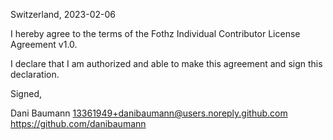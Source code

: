 Switzerland, 2023-02-06

I hereby agree to the terms of the Fothz Individual Contributor License
Agreement v1.0.

I declare that I am authorized and able to make this agreement and sign this
declaration.

Signed,

Dani Baumann 13361949+danibaumann@users.noreply.github.com https://github.com/danibaumann
